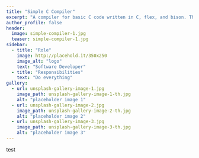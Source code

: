 ```yaml
---
title: "Simple C Compiler"
excerpt: "A compiler for basic C code written in C, flex, and bison. This compiler is capable of processing global variable declarations, function definitions and expression statements, and control statements."
author_profile: false
header:
  image: simple-compiler-1.jpg
  teaser: simple-compiler-1.jpg
sidebar:
  - title: "Role"
    image: http://placehold.it/350x250
    image_alt: "logo"
    text: "Software Developer"
  - title: "Responsibilities"
    text: "Do everything"
gallery:
  - url: unsplash-gallery-image-1.jpg
    image_path: unsplash-gallery-image-1-th.jpg
    alt: "placeholder image 1"
  - url: unsplash-gallery-image-2.jpg
    image_path: unsplash-gallery-image-2-th.jpg
    alt: "placeholder image 2"
  - url: unsplash-gallery-image-3.jpg
    image_path: unsplash-gallery-image-3-th.jpg
    alt: "placeholder image 3"
---
```


test

